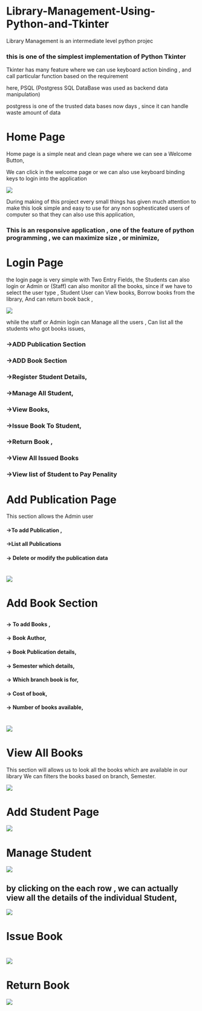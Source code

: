 # Library-Management-Using-Python-and-Tkinter

Library Management is an intermediate level python projec

### this is one of the simplest implementation of Python Tkinter

Tkinter has many feature where we can use keyboard action binding , and call particular function based on the requirement

here, PSQL (Postgress SQL DataBase was used as backend data manipulation)

postgress is one of the trusted data bases now days , since it can handle waste amount of data 

# Home Page 

Home page is  a simple neat and clean page where we can see a Welcome Button,

We can click in the welcome page or we can also use keyboard binding keys to login into the application

![](Library%20Management%20System%20Using%20Python/img/img1.PNG)


During making of this project every small things has given much attention to make this look simple and easy to use for any non sophesticated users of computer
so that they can also use this application, 

### This is an responsive application , one of the feature of python programming  , we can maximize size , or minimize, 

# Login Page

the login page is very simple with Two Entry Fields, the Students can also login or Admin or (Staff) can also monitor all the books, 
since if we have to select the user type , Student User can View books, Borrow books from the library, And can return book back , 

![](Library%20Management%20System%20Using%20Python/img/img2.PNG)

while the staff or Admin login can Manage all the users , Can list all the students who got books issues, 

### ->ADD Publication Section
### ->ADD Book Section
### ->Register Student Details, 
### ->Manage All Student,
### ->View Books,
### ->Issue Book To Student,
### ->Return Book ,
### ->View All Issued Books
### ->View list of Student to Pay Penality

#

# Add Publication Page

This section allows the Admin user 
#### ->To add Publication , 
#### ->List all Publications
#### -> Delete or modify the publication data

# 
![](Library%20Management%20System%20Using%20Python/img/img5.PNG )


# Add Book Section
## 
## 

#### -> To add Books , 
#### -> Book Author,
#### -> Book Publication details,
#### -> Semester which details,
#### -> Which branch book is for,
#### -> Cost of book,
#### -> Number of books available,
#
#
#

![](Library%20Management%20System%20Using%20Python/img/img7.PNG)

## 
## 
## 
## 
# View All Books

This section will allows us to look all the books which are available in our library
We can  filters the books based on branch, Semester.



![](Library%20Management%20System%20Using%20Python/img/img8.PNG)

# Add Student Page

![](Library%20Management%20System%20Using%20Python/img/img9.PNG)

#
#
#
#
# Manage Student

![](Library%20Management%20System%20Using%20Python/img/img10.PNG)

## by clicking on the each row , we can actually view all the details of the individual Student,


![](Library%20Management%20System%20Using%20Python/img/img11.PNG)


# Issue Book

#
#
#
![](Library%20Management%20System%20Using%20Python/img/img12.PNG)

#
#
#
#
# Return Book

![](Library%20Management%20System%20Using%20Python/img/img13.PNG)
###



